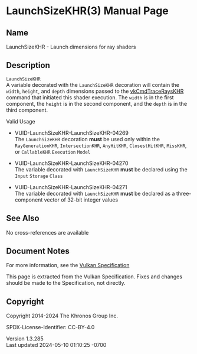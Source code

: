 # LaunchSizeKHR(3) Manual Page

## Name

LaunchSizeKHR - Launch dimensions for ray shaders



## <a href="#_description" class="anchor"></a>Description

`LaunchSizeKHR`  
A variable decorated with the `LaunchSizeKHR` decoration will contain
the `width`, `height`, and `depth` dimensions passed to the
[vkCmdTraceRaysKHR](https://registry.khronos.org/vulkan/specs/1.3-extensions/man/html/vkCmdTraceRaysKHR.html) command that initiated this
shader execution. The `width` is in the first component, the `height` is
in the second component, and the `depth` is in the third component.

Valid Usage

- <a href="#VUID-LaunchSizeKHR-LaunchSizeKHR-04269"
  id="VUID-LaunchSizeKHR-LaunchSizeKHR-04269"></a>
  VUID-LaunchSizeKHR-LaunchSizeKHR-04269  
  The `LaunchSizeKHR` decoration **must** be used only within the
  `RayGenerationKHR`, `IntersectionKHR`, `AnyHitKHR`, `ClosestHitKHR`,
  `MissKHR`, or `CallableKHR` `Execution` `Model`

- <a href="#VUID-LaunchSizeKHR-LaunchSizeKHR-04270"
  id="VUID-LaunchSizeKHR-LaunchSizeKHR-04270"></a>
  VUID-LaunchSizeKHR-LaunchSizeKHR-04270  
  The variable decorated with `LaunchSizeKHR` **must** be declared using
  the `Input` `Storage` `Class`

- <a href="#VUID-LaunchSizeKHR-LaunchSizeKHR-04271"
  id="VUID-LaunchSizeKHR-LaunchSizeKHR-04271"></a>
  VUID-LaunchSizeKHR-LaunchSizeKHR-04271  
  The variable decorated with `LaunchSizeKHR` **must** be declared as a
  three-component vector of 32-bit integer values

## <a href="#_see_also" class="anchor"></a>See Also

No cross-references are available

## <a href="#_document_notes" class="anchor"></a>Document Notes

For more information, see the <a
href="https://registry.khronos.org/vulkan/specs/1.3-extensions/html/vkspec.html#LaunchSizeKHR"
target="_blank" rel="noopener">Vulkan Specification</a>

This page is extracted from the Vulkan Specification. Fixes and changes
should be made to the Specification, not directly.

## <a href="#_copyright" class="anchor"></a>Copyright

Copyright 2014-2024 The Khronos Group Inc.

SPDX-License-Identifier: CC-BY-4.0

Version 1.3.285  
Last updated 2024-05-10 01:10:25 -0700
